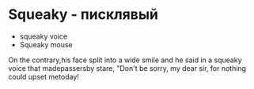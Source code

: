 # Squeaky - писклявый




- squeaky voice
- Squeaky mouse

On the contrary,his face split into a wide smile and he said in a squeaky voice that madepassersby stare, "Don't be sorry, my dear sir, for nothing could upset metoday!